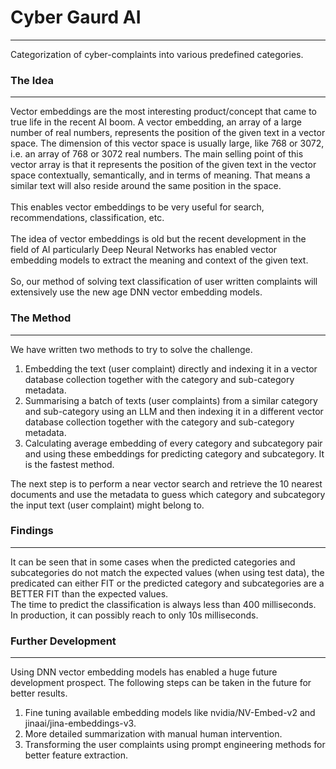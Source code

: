 # Cyber Gaurd AI
<hr/>
Categorization of cyber-complaints into various predefined categories.

### The Idea
<hr/>
Vector embeddings are the most interesting product/concept that came to true life in the recent AI boom. A vector embedding, an array of a large number of real numbers, represents the position of the given text in a vector space. The dimension of this vector space is usually large, like 768 or 3072, i.e. an array of 768 or 3072 real numbers. The main selling point of this vector array is that it represents the position of the given text in the vector space contextually, semantically, and in terms of meaning. That means a similar text will also reside around the same position in the space.
<br />
<br />
This enables vector embeddings to be very useful for search, recommendations, classification, etc.
<br />
<br />
The idea of vector embeddings is old but the recent development in the field of AI particularly Deep Neural Networks has enabled vector embedding models to extract the meaning and context of the given text.
<br />
<br />
So, our method of solving text classification of user written complaints will extensively use the new age DNN vector embedding models.

### The Method
<hr />
We have written two methods to try to solve the challenge.
<ol>
<li>Embedding the text (user complaint) directly and indexing it in a vector database collection together with the category and sub-category metadata.
<li>Summarising a batch of texts (user complaints) from a similar category and sub-category using an LLM and then indexing it in a different vector database collection together with the category and sub-category metadata.
<li>Calculating average embedding of every category and subcategory pair and using these embeddings for predicting category and subcategory. It is the fastest method.
</ol>
The next step is to perform a near vector search and retrieve the 10 nearest documents and use the metadata to guess which category and subcategory the input text (user complaint) might belong to.

### Findings
<hr />
It can be seen that in some cases when the predicted categories and subcategories do not match the expected values (when using test data), the predicated can either FIT or the predicted category and subcategories are a BETTER FIT than the expected values. 
<br />
The time to predict the classification is always less than 400 milliseconds. In production, it can possibly reach to only 10s milliseconds. 

### Further Development
<hr />
Using DNN vector embedding models has enabled a huge future development prospect. The following steps can be taken in the future for better results.
<ol>
<li> Fine tuning available embedding models like nvidia/NV-Embed-v2 and jinaai/jina-embeddings-v3.
<li> More detailed summarization with manual human intervention.
<li> Transforming the user complaints using prompt engineering methods for better feature extraction. 
</ol>